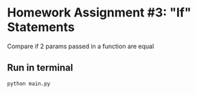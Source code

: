 # Homework Assignment #3: "If" Statements

Compare if 2 params passed in a function are equal

## Run in terminal
`python main.py`